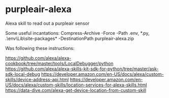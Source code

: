 # purpleair-alexa
 Alexa skill to read out a purpleair sensor

Some useful incantations:
Compress-Archive -Force -Path .env, *.py, .\env\Lib\site-packages\* -DestinationPath purpleair-alexa.zip


Was following these instructions:


https://github.com/alexa/alexa-cookbook/tree/master/tools/LocalDebugger/python
https://github.com/alexa/alexa-skills-kit-sdk-for-python/tree/master/ask-sdk-local-debug
https://developer.amazon.com/en-US/docs/alexa/custom-skills/device-address-api.html
https://developer.amazon.com/en-US/docs/alexa/custom-skills/location-services-for-alexa-skills.html
https://data-dive.com/alexa-get-device-location-from-custom-skill